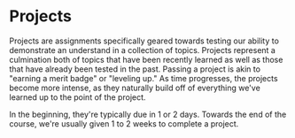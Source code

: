 Projects  
====================

Projects are assignments specifically geared towards testing our ability to demonstrate an understand in a collection of topics. Projects represent a culmination both of topics that have been recently learned as well as those that have already been tested in the past. Passing a project is akin to "earning a merit badge" or "leveling up." As time progresses, the projects become more intense, as they naturally build off of everything we've learned up to the point of the project.

In the beginning, they're typically due in 1 or 2 days. Towards the end of the course, we're usually given 1 to 2 weeks to complete a project.